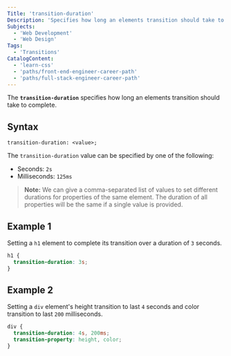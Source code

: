 ```yaml
---
Title: 'transition-duration'
Description: 'Specifies how long an elements transition should take to complete. '
Subjects:
  - 'Web Development'
  - 'Web Design'
Tags:
  - 'Transitions'
CatalogContent:
  - 'learn-css'
  - 'paths/front-end-engineer-career-path'
  - 'paths/full-stack-engineer-career-path'
---
```


The **`transition-duration`** specifies how long an elements transition should take to complete.

## Syntax

```pseudo
transition-duration: <value>;
```

The `transition-duration` value can be specified by one of the following:

- Seconds: `2s`
- Milliseconds: `125ms`

> **Note:** We can give a comma-separated list of values to set different durations for properties of the same element. The duration of all properties will be the same if a single value is provided.

## Example 1

Setting a `h1` element to complete its transition over a duration of `3` seconds.

```css
h1 {
  transition-duration: 3s;
}
```

## Example 2

Setting a `div` element's height transition to last `4` seconds and color transition to last `200` milliseconds.

```css
div {
  transition-duration: 4s, 200ms;
  transition-property: height, color;
}
```
